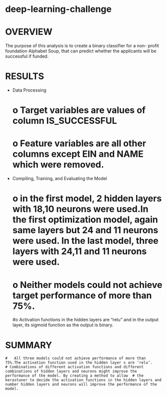 # deep-learning-challenge
# OVERVIEW
 The purpose of this analysis is to create a binary classifier for a non- profit foundation Alphabet Soup, that can predict whether the applicants will be successful if funded.
# RESULTS
* Data Processing
	# o Target variables are values of column IS_SUCCESSFUL
	# o Feature variables are all other columns except EIN and NAME which  were removed.

* Compiling, Training, and Evaluating the Model
	# o in the first model, 2 hidden layers with 18,10 neurons were used.In the first optimization model, again same layers but 24 and 11 neurons were used. In the last 	  	   	  model, three layers with 24,11 and  11 neurons were used.
	# o Neither models could not achieve target performance of more than 75%.
	#o Activation functions in the hidden layers are “relu” and in the output layer, its sigmoid function as the output is binary.

# SUMMARY
	#	All three models could not achieve performance of more than 75%.The activation function used in the hidden layer s are ‘relu’.
	# Combinations of different activation functions and different combinations of hidden layers and neurons might improve the performance of the model. By creating a method to allow 	# the kerastuner to decide the activation functions in the hidden layers and number hidden layers and neurons will improve the performance of the model.
